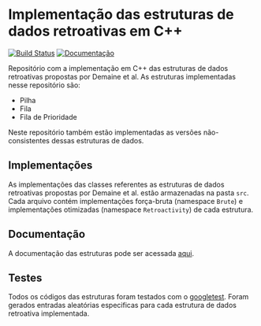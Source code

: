 # Implementação das estruturas de dados retroativas em C++

[![Build Status](https://travis-ci.org/joemccann/dillinger.svg?branch=master)](https://github.com/juniorandrade1/Master)
[![Documentação](https://img.shields.io/badge/documentation-doxygen-brightgreen.svg)](https://juniorandrade1.github.io/Master/html/index.html)


Repositório com a implementação em C++ das estruturas de dados retroativas propostas por Demaine et al. As estruturas implementadas nesse repositório são:

- Pilha
- Fila
- Fila de Prioridade

Neste repositório também estão implementadas as versões não-consistentes dessas estruturas de dados.

## Implementações

As implementações das classes referentes as estruturas de dados retroativas propostas por Demaine et al. estão armazenadas na pasta `src`. Cada arquivo contém implementações força-bruta (namespace `Brute`) e implementações otimizadas (namespace `Retroactivity`) de cada estrutura. 

## Documentação

A documentação das estruturas pode ser acessada [aqui](https://juniorandrade1.github.io/Master/).

## Testes
Todos os códigos das estruturas foram testados com o [googletest](https://github.com/google/googletest/). Foram gerados entradas aleatórias especificas para cada estrutura de dados retroativa implementada. 



